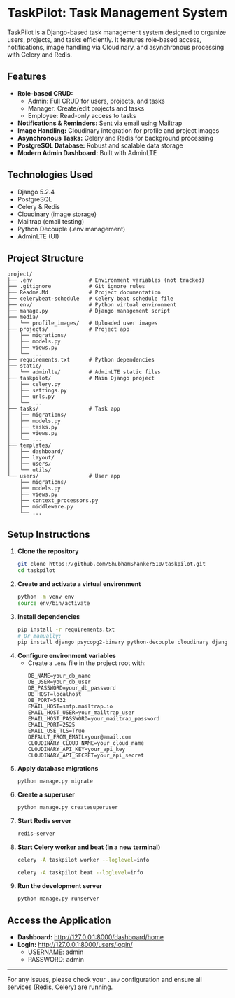 # TaskPilot: Task Management System

TaskPilot is a Django-based task management system designed to organize users, projects, and tasks efficiently. It features role-based access, notifications, image handling via Cloudinary, and asynchronous processing with Celery and Redis.

## Features

- **Role-based CRUD:**
  - Admin: Full CRUD for users, projects, and tasks
  - Manager: Create/edit projects and tasks
  - Employee: Read-only access to tasks
- **Notifications & Reminders:** Sent via email using Mailtrap
- **Image Handling:** Cloudinary integration for profile and project images
- **Asynchronous Tasks:** Celery and Redis for background processing
- **PostgreSQL Database:** Robust and scalable data storage
- **Modern Admin Dashboard:** Built with AdminLTE

## Technologies Used

- Django 5.2.4
- PostgreSQL
- Celery & Redis
- Cloudinary (image storage)
- Mailtrap (email testing)
- Python Decouple (.env management)
- AdminLTE (UI)

## Project Structure

```
project/
├── .env                  # Environment variables (not tracked)
├── .gitignore            # Git ignore rules
├── Readme.Md             # Project documentation
├── celerybeat-schedule   # Celery beat schedule file
├── env/                  # Python virtual environment
├── manage.py             # Django management script
├── media/
│   └── profile_images/   # Uploaded user images
├── projects/             # Project app
│   ├── migrations/
│   ├── models.py
│   ├── views.py
│   └── ...
├── requirements.txt      # Python dependencies
├── static/
│   └── adminlte/         # AdminLTE static files
├── taskpilot/            # Main Django project
│   ├── celery.py
│   ├── settings.py
│   ├── urls.py
│   └── ...
├── tasks/                # Task app
│   ├── migrations/
│   ├── models.py
│   ├── tasks.py
│   ├── views.py
│   └── ...
├── templates/
│   ├── dashboard/
│   ├── layout/
│   ├── users/
│   └── utils/
└── users/                # User app
    ├── migrations/
    ├── models.py
    ├── views.py
    ├── context_processors.py
    ├── middleware.py
    └── ...
```

## Setup Instructions

1. **Clone the repository**
   ```bash
   git clone https://github.com/ShubhamShanker510/taskpilot.git
   cd taskpilot
   ```
2. **Create and activate a virtual environment**
   ```bash
   python -m venv env
   source env/bin/activate
   ```
3. **Install dependencies**
   ```bash
   pip install -r requirements.txt
   # Or manually:
   pip install django psycopg2-binary python-decouple cloudinary django-cloudinary-storage celery redis
   ```
4. **Configure environment variables**
   - Create a `.env` file in the project root with:
     ```
     DB_NAME=your_db_name
     DB_USER=your_db_user
     DB_PASSWORD=your_db_password
     DB_HOST=localhost
     DB_PORT=5432
     EMAIL_HOST=smtp.mailtrap.io
     EMAIL_HOST_USER=your_mailtrap_user
     EMAIL_HOST_PASSWORD=your_mailtrap_password
     EMAIL_PORT=2525
     EMAIL_USE_TLS=True
     DEFAULT_FROM_EMAIL=your@email.com
     CLOUDINARY_CLOUD_NAME=your_cloud_name
     CLOUDINARY_API_KEY=your_api_key
     CLOUDINARY_API_SECRET=your_api_secret
     ```
5. **Apply database migrations**
   ```bash
   python manage.py migrate
   ```
6. **Create a superuser**
   ```bash
   python manage.py createsuperuser
   ```
7. **Start Redis server**
   ```bash
   redis-server
   ```
8. **Start Celery worker and beat (in a new terminal)**
   ```bash
   celery -A taskpilot worker --loglevel=info
   ```
   ```bash
   celery -A taskpilot beat --loglevel=info
   ```
9. **Run the development server**
   ```bash
   python manage.py runserver
   ```

## Access the Application

- **Dashboard:** http://127.0.0.1:8000/dashboard/home
- **Login:** http://127.0.0.1:8000/users/login/
  - USERNAME: admin
  - PASSWORD: admin

---

For any issues, please check your `.env` configuration and ensure all services (Redis, Celery) are running.
